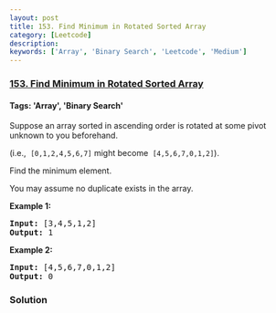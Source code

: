 ```yaml
---
layout: post
title: 153. Find Minimum in Rotated Sorted Array
category: [Leetcode]
description: 
keywords: ['Array', 'Binary Search', 'Leetcode', 'Medium']
---
```

### [153. Find Minimum in Rotated Sorted Array](https://leetcode.com/problems/find-minimum-in-rotated-sorted-array)

#### Tags: 'Array', 'Binary Search'

<div class="content__u3I1 question-content__JfgR"><div><p>Suppose an array sorted in ascending order is rotated at some pivot unknown to you beforehand.</p>
<p>(i.e.,  <code>[0,1,2,4,5,6,7]</code> might become  <code>[4,5,6,7,0,1,2]</code>).</p>
<p>Find the minimum element.</p>
<p>You may assume no duplicate exists in the array.</p>
<p><strong>Example 1:</strong></p>
<pre><strong>Input:</strong> [3,4,5,1,2] 
<strong>Output:</strong> 1
</pre>
<p><strong>Example 2:</strong></p>
<pre><strong>Input:</strong> [4,5,6,7,0,1,2]
<strong>Output:</strong> 0
</pre>
</div></div>

### Solution
